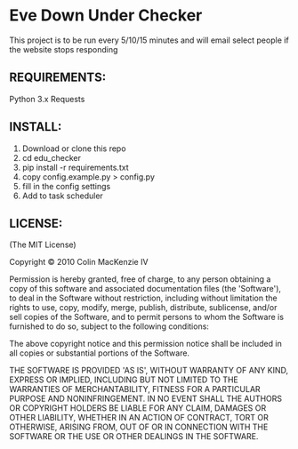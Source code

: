 # Eve Down Under Checker

This project is to be run every 5/10/15 minutes and will email select people if the website stops responding

## REQUIREMENTS:

Python 3.x
Requests

## INSTALL:

1. Download or clone this repo
2. cd edu_checker
3. pip install -r requirements.txt
4. copy config.example.py > config.py
5. fill in the config settings
6. Add to task scheduler

## LICENSE:
(The MIT License)

Copyright © 2010 Colin MacKenzie IV

Permission is hereby granted, free of charge, to any person obtaining a copy of this software and associated documentation files (the 'Software'), to deal in the Software without restriction, including without limitation the rights to use, copy, modify, merge, publish, distribute, sublicense, and/or sell copies of the Software, and to permit persons to whom the Software is furnished to do so, subject to the following conditions:

The above copyright notice and this permission notice shall be included in all copies or substantial portions of the Software.

THE SOFTWARE IS PROVIDED 'AS IS', WITHOUT WARRANTY OF ANY KIND, EXPRESS OR IMPLIED, INCLUDING BUT NOT LIMITED TO THE WARRANTIES OF MERCHANTABILITY, FITNESS FOR A PARTICULAR PURPOSE AND NONINFRINGEMENT. IN NO EVENT SHALL THE AUTHORS OR COPYRIGHT HOLDERS BE LIABLE FOR ANY CLAIM, DAMAGES OR OTHER LIABILITY, WHETHER IN AN ACTION OF CONTRACT, TORT OR OTHERWISE, ARISING FROM, OUT OF OR IN CONNECTION WITH THE SOFTWARE OR THE USE OR OTHER DEALINGS IN THE SOFTWARE.
